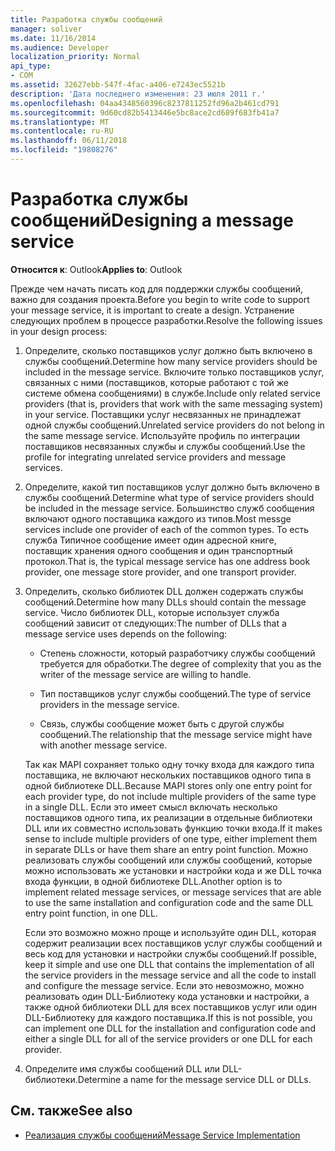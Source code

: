 ```yaml
---
title: Разработка службы сообщений
manager: soliver
ms.date: 11/16/2014
ms.audience: Developer
localization_priority: Normal
api_type:
- COM
ms.assetid: 32627ebb-547f-4fac-a406-e7243ec5521b
description: 'Дата последнего изменения: 23 июля 2011 г.'
ms.openlocfilehash: 04aa4348560396c8237811252fd96a2b461cd791
ms.sourcegitcommit: 9d60cd82b5413446e5bc8ace2cd689f683fb41a7
ms.translationtype: MT
ms.contentlocale: ru-RU
ms.lasthandoff: 06/11/2018
ms.locfileid: "19808276"
---
```

# <a name="designing-a-message-service"></a><span data-ttu-id="d4453-103">Разработка службы сообщений</span><span class="sxs-lookup"><span data-stu-id="d4453-103">Designing a message service</span></span>

<span data-ttu-id="d4453-104">**Относится к**: Outlook</span><span class="sxs-lookup"><span data-stu-id="d4453-104">**Applies to**: Outlook</span></span> 
  
<span data-ttu-id="d4453-105">Прежде чем начать писать код для поддержки службы сообщений, важно для создания проекта.</span><span class="sxs-lookup"><span data-stu-id="d4453-105">Before you begin to write code to support your message service, it is important to create a design.</span></span> <span data-ttu-id="d4453-106">Устранение следующих проблем в процессе разработки.</span><span class="sxs-lookup"><span data-stu-id="d4453-106">Resolve the following issues in your design process:</span></span>
  
1. <span data-ttu-id="d4453-107">Определите, сколько поставщиков услуг должно быть включено в службы сообщений.</span><span class="sxs-lookup"><span data-stu-id="d4453-107">Determine how many service providers should be included in the message service.</span></span> <span data-ttu-id="d4453-108">Включите только поставщиков услуг, связанных с ними (поставщиков, которые работают с той же системе обмена сообщениями) в службе.</span><span class="sxs-lookup"><span data-stu-id="d4453-108">Include only related service providers (that is, providers that work with the same messaging system) in your service.</span></span> <span data-ttu-id="d4453-109">Поставщики услуг несвязанных не принадлежат одной службы сообщений.</span><span class="sxs-lookup"><span data-stu-id="d4453-109">Unrelated service providers do not belong in the same message service.</span></span> <span data-ttu-id="d4453-110">Используйте профиль по интеграции поставщиков несвязанных службы и службы сообщений.</span><span class="sxs-lookup"><span data-stu-id="d4453-110">Use the profile for integrating unrelated service providers and message services.</span></span>
    
2. <span data-ttu-id="d4453-111">Определите, какой тип поставщиков услуг должно быть включено в службы сообщений.</span><span class="sxs-lookup"><span data-stu-id="d4453-111">Determine what type of service providers should be included in the message service.</span></span> <span data-ttu-id="d4453-112">Большинство служб сообщения включают одного поставщика каждого из типов.</span><span class="sxs-lookup"><span data-stu-id="d4453-112">Most messge services include one provider of each of the common types.</span></span> <span data-ttu-id="d4453-113">То есть служба Типичное сообщение имеет один адресной книге, поставщик хранения одного сообщения и один транспортный протокол.</span><span class="sxs-lookup"><span data-stu-id="d4453-113">That is, the typical message service has one address book provider, one message store provider, and one transport provider.</span></span>
    
3. <span data-ttu-id="d4453-114">Определить, сколько библиотек DLL должен содержать службы сообщений.</span><span class="sxs-lookup"><span data-stu-id="d4453-114">Determine how many DLLs should contain the message service.</span></span> <span data-ttu-id="d4453-115">Число библиотек DLL, которые использует служба сообщений зависит от следующих:</span><span class="sxs-lookup"><span data-stu-id="d4453-115">The number of DLLs that a message service uses depends on the following:</span></span>
    
   - <span data-ttu-id="d4453-116">Степень сложности, который разработчику службы сообщений требуется для обработки.</span><span class="sxs-lookup"><span data-stu-id="d4453-116">The degree of complexity that you as the writer of the message service are willing to handle.</span></span>
    
   - <span data-ttu-id="d4453-117">Тип поставщиков услуг службы сообщений.</span><span class="sxs-lookup"><span data-stu-id="d4453-117">The type of service providers in the message service.</span></span>
    
   - <span data-ttu-id="d4453-118">Связь, службы сообщение может быть с другой службы сообщений.</span><span class="sxs-lookup"><span data-stu-id="d4453-118">The relationship that the message service might have with another message service.</span></span>
    
   <span data-ttu-id="d4453-119">Так как MAPI сохраняет только одну точку входа для каждого типа поставщика, не включают нескольких поставщиков одного типа в одной библиотеке DLL.</span><span class="sxs-lookup"><span data-stu-id="d4453-119">Because MAPI stores only one entry point for each provider type, do not include multiple providers of the same type in a single DLL.</span></span> <span data-ttu-id="d4453-120">Если это имеет смысл включать несколько поставщиков одного типа, их реализации в отдельные библиотеки DLL или их совместно использовать функцию точки входа.</span><span class="sxs-lookup"><span data-stu-id="d4453-120">If it makes sense to include multiple providers of one type, either implement them in separate DLLs or have them share an entry point function.</span></span> <span data-ttu-id="d4453-121">Можно реализовать службы сообщений или службы сообщений, которые можно использовать же установки и настройки кода и же DLL точка входа функции, в одной библиотеке DLL.</span><span class="sxs-lookup"><span data-stu-id="d4453-121">Another option is to implement related message services, or message services that are able to use the same installation and configuration code and the same DLL entry point function, in one DLL.</span></span>
    
   <span data-ttu-id="d4453-122">Если это возможно можно проще и используйте один DLL, которая содержит реализации всех поставщиков услуг службы сообщений и весь код для установки и настройки службы сообщений.</span><span class="sxs-lookup"><span data-stu-id="d4453-122">If possible, keep it simple and use one DLL that contains the implementation of all the service providers in the message service and all the code to install and configure the message service.</span></span> <span data-ttu-id="d4453-123">Если это невозможно, можно реализовать один DLL-Библиотеку кода установки и настройки, а также одной библиотеки DLL для всех поставщиков услуг или один DLL-Библиотеку для каждого поставщика.</span><span class="sxs-lookup"><span data-stu-id="d4453-123">If this is not possible, you can implement one DLL for the installation and configuration code and either a single DLL for all of the service providers or one DLL for each provider.</span></span>
    
4. <span data-ttu-id="d4453-124">Определите имя службы сообщений DLL или DLL-библиотеки.</span><span class="sxs-lookup"><span data-stu-id="d4453-124">Determine a name for the message service DLL or DLLs.</span></span> 
    
## <a name="see-also"></a><span data-ttu-id="d4453-125">См. также</span><span class="sxs-lookup"><span data-stu-id="d4453-125">See also</span></span>

- [<span data-ttu-id="d4453-126">Реализация службы сообщений</span><span class="sxs-lookup"><span data-stu-id="d4453-126">Message Service Implementation</span></span>](message-service-implementation.md)

